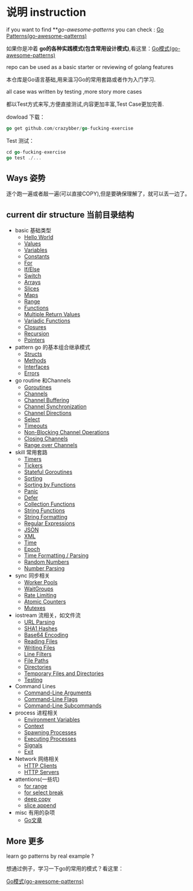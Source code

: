 # 说明 instruction

if you want to find ***go-awesome-patterns* you can check : [Go Patterns(go-awesome-patterns)](https://github.com/crazybber/go-awesome-patterns)

如果你是冲着 **go的各种实践模式(包含常用设计模式)**,看这里：[Go模式(go-awesome-patterns)](https://github.com/crazybber/go-awesome-patterns)

repo can be used as a basic starter or reviewing of golang features

本仓库是Go语言基础,用来温习Go的常用套路或者作为入门学习.

all case was written by testing ,more story more cases

都以Test方式来写,方便直接测试,内容更加丰富,Test Case更加完善.

dowload 下载：

```go
go get github.com/crazybber/go-fucking-exercise
```

Test 测试：

```go
cd go-fucking-exercise
go test ./...
```

## Ways 姿势

逐个跑一遍或者敲一遍(可以直接COPY),但是要确保理解了，就可以丢一边了。


## current dir structure 当前目录结构

+ basic 基础类型
  + [Hello World](./basic)
  + [Values](./basic)
  + [Variables](./basic)
  + [Constants](./basic)
  + [For](./basic)
  + [If/Else](./basic)
  + [Switch](./basic)
  + [Arrays](./basic)
  + [Slices](./basic)
  + [Maps](./basic)
  + [Range](./basic)
  + [Functions](./basic)
  + [Multiple Return Values](./basic)
  + [Variadic Functions](./basic)
  + [Closures](./basic)
  + [Recursion](./basic)
  + [Pointers](./basic)
+ pattern go 的基本组合继承模式
  + [Structs](./patterns)
  + [Methods](./patterns)
  + [Interfaces](./patterns)
  + [Errors](.//patterns)
+ go routine 和Channels
  + [Goroutines](./routine)
  + [Channels](./routine)
  + [Channel Buffering](./routine)
  + [Channel Synchronization](./routine)
  + [Channel Directions](./routine)
  + [Select](./routine)
  + [Timeouts](./routine)
  + [Non-Blocking Channel Operations](./routine)
  + [Closing Channels](./routine)
  + [Range over Channels](./routine)
+ skill 常用套路
  + [Timers](./skill)
  + [Tickers](./skill)
  + [Stateful Goroutines](./skill)
  + [Sorting](./skill)
  + [Sorting by Functions](./skill)
  + [Panic](./skill)
  + [Defer](./skill)
  + [Collection Functions](./skill)
  + [String Functions](./skill)
  + [String Formatting](./skill)
  + [Regular Expressions](./skill)
  + [JSON](./skill)
  + [XML](./skill)
  + [Time](./skill)
  + [Epoch](./skill)
  + [Time Formatting / Parsing](./skill)
  + [Random Numbers](./skill)
  + [Number Parsing](./skill)
+ sync 同步相关
  + [Worker Pools](./snycs)
  + [WaitGroups](./snycs)
  + [Rate Limiting](./snycs)
  + [Atomic Counters](./snycs)
  + [Mutexes](./skill)
+ iostream 流相关，如文件流
  + [URL Parsing](./iostream)
  + [SHA1 Hashes](./iostream)
  + [Base64 Encoding](./iostream)
  + [Reading Files](./iostream)
  + [Writing Files](./iostream)
  + [Line Filters](./iostream)
  + [File Paths](./iostream)
  + [Directories](./iostream)
  + [Temporary Files and Directories](./iostream)
  + [Testing](./basic)
+ Command Lines
  + [Command-Line Arguments](./process)
  + [Command-Line Flags](./process)
  + [Command-Line Subcommands](./process)
+ process 进程相关
  + [Environment Variables](./process)
  + [Context](./process)
  + [Spawning Processes](./process)
  + [Executing Processes](./process)
  + [Signals](./process)
  + [Exit](./process)
+ Network 网络相关
  + [HTTP Clients](./network)
  + [HTTP Servers](./network)
+ attentions(一些坑)
  + [for range](./loops)
  + [for select break](./loops)
  + [deep copy](./more)
  + [slice append](./more)
+ misc 有用的杂项 
  + [Go文章](./misc/README.md)
  
## More 更多

learn go patterns by real example ?

想通过例子，学习一下go的常用的模式？看这里：

[Go模式(go-awesome-patterns)](https://github.com/crazybber/go-awesome-patterns)
